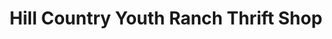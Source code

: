 ---
title: "Hill Country Youth Ranch Thrift Shop"
url: /ingram/hill-country-youth-ranch-thrift-shop/
shop: charity
---